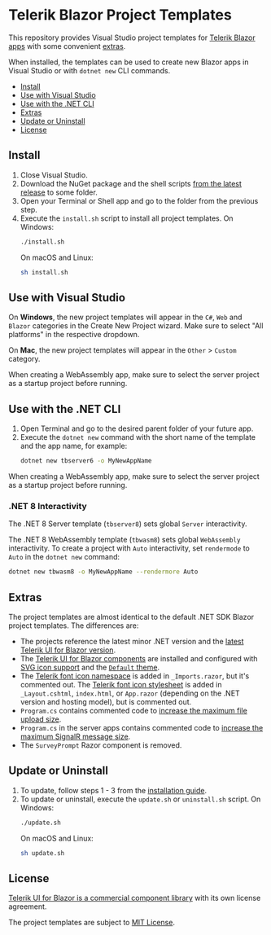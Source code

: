 # Telerik Blazor Project Templates

This repository provides Visual Studio project templates for [Telerik Blazor apps](https://www.telerik.com/blazor-ui) with some convenient [extras](#extras).

When installed, the templates can be used to create new Blazor apps in Visual Studio or with `dotnet new` CLI commands.

* [Install](#install)
* [Use with Visual Studio](#use-with-visual-studio)
* [Use with the .NET CLI](#use-with-the-net-cli)
* [Extras](#extras)
* [Update or Uninstall](#update-or-uninstall)
* [License](#license)

## Install

1. Close Visual Studio.
1. Download the NuGet package and the shell scripts [from the latest release](https://github.com/dimodi/project-templates/releases) to some folder.
1. Open your Terminal or Shell app and go to the folder from the previous step.
1. Execute the `install.sh` script to install all project templates. On Windows:
    ```sh
    ./install.sh
    ```
    On macOS and Linux:
    ```sh
    sh install.sh
    ```

## Use with Visual Studio

On **Windows**, the new project templates will appear in the `C#`, `Web` and `Blazor` categories in the Create New Project wizard. Make sure to select "All platforms" in the respective dropdown.

On **Mac**, the new project templates will appear in the `Other` &gt; `Custom` category.

When creating a WebAssembly app, make sure to select the server project as a startup project before running.

## Usе with the .NET CLI

1. Open Terminal and go to the desired parent folder of your future app.
1. Execute the `dotnet new` command with the short name of the template and the app name, for example:
    ```sh
    dotnet new tbserver6 -o MyNewAppName
    ```

When creating a WebAssembly app, make sure to select the server project as a startup project before running.

### .NET 8 Interactivity

The .NET 8 Server template (`tbserver8`) sets global `Server` interactivity.

The .NET 8 WebAssembly template (`tbwasm8`) sets global `WebAssembly` interactivity. To create a project with `Auto` interactivity, set `rendermode` to `Auto` in the `dotnet new` command:

```sh
dotnet new tbwasm8 -o MyNewAppName --rendermore Auto
```

## Extras

The project templates are almost identical to the default .NET SDK Blazor project templates. The differences are:

* The projects reference the latest minor .NET version and the [latest Telerik UI for Blazor version](https://www.telerik.com/support/whats-new/blazor-ui/release-history).
* The [Telerik UI for Blazor components](https://docs.telerik.com/blazor-ui/introduction#getting-started) are installed and configured with [SVG icon support](https://docs.telerik.com/blazor-ui/common-features/icons) and the [`Default` theme](https://docs.telerik.com/blazor-ui/styling-and-themes/overview).
* The [Telerik font icon namespace](https://docs.telerik.com/blazor-ui/common-features/icons#icon-namespaces) is added in `_Imports.razor`, but it's commented out. The [Telerik font icon stylesheet](https://docs.telerik.com/blazor-ui/common-features/icons#font-icon-stylesheet) is added in `_Layout.cshtml`, `index.html`, or `App.razor` (depending on the .NET version and hosting model), but is commented out.
* `Program.cs` contains commented code to [increase the maximum file upload size](https://docs.telerik.com/blazor-ui/components/upload/overview#large-file-uploads).
* `Program.cs` in the server apps contains commented code to [increase the maximum SignalR message size](https://docs.telerik.com/blazor-ui/knowledge-base/common-increase-signalr-max-message-size).
* The `SurveyPrompt` Razor component is removed.

## Update or Uninstall

1. To update, follow steps 1 - 3 from the [installation guide](#install).
1. To update or uninstall, execute the `update.sh` or `uninstall.sh` script. On Windows:
    ```sh
    ./update.sh
    ```
    On macOS and Linux:
    ```sh
    sh update.sh
    ```

## License

[Telerik UI for Blazor is a commercial component library](https://www.telerik.com/purchase/license-agreement/blazor-ui) with its own license agreement.

The project templates are subject to [MIT License](LICENSE).
